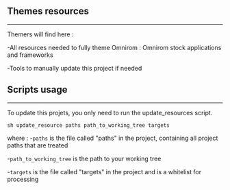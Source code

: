 ## Themes resources ##
------------------
Themers will find here :

-All resources needed to fully theme Omnirom : Omnirom stock applications and frameworks

-Tools to manually update this project if needed

## Scripts usage ##
------------------
To update this projets, you only need to run the update_resources script.

```
sh update_resource paths path_to_working_tree targets
```
where :
-```paths``` is the file called "paths" in the project, containing all project paths that are treated

-```path_to_working_tree``` is the path to your working tree

-```targets``` is the file called "targets" in the project and is a whitelist for processing


